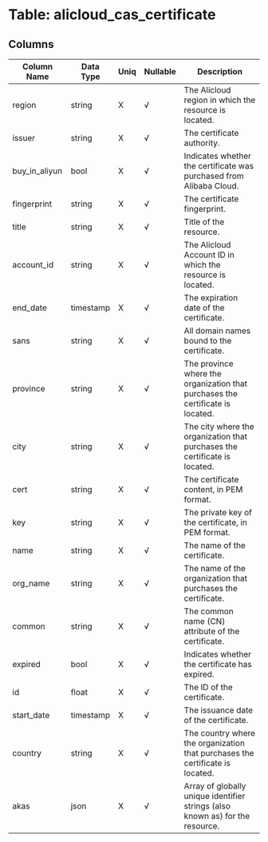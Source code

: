 # Table: alicloud_cas_certificate

## Columns 

|  Column Name   |  Data Type  | Uniq | Nullable | Description | 
|  ----  | ----  | ----  | ----  | ---- | 
| region | string | X | √ | The Alicloud region in which the resource is located. | 
| issuer | string | X | √ | The certificate authority. | 
| buy_in_aliyun | bool | X | √ | Indicates whether the certificate was purchased from Alibaba Cloud. | 
| fingerprint | string | X | √ | The certificate fingerprint. | 
| title | string | X | √ | Title of the resource. | 
| account_id | string | X | √ | The Alicloud Account ID in which the resource is located. | 
| end_date | timestamp | X | √ | The expiration date of the certificate. | 
| sans | string | X | √ | All domain names bound to the certificate. | 
| province | string | X | √ | The province where the organization that purchases the certificate is located. | 
| city | string | X | √ | The city where the organization that purchases the certificate is located. | 
| cert | string | X | √ | The certificate content, in PEM format. | 
| key | string | X | √ | The private key of the certificate, in PEM format. | 
| name | string | X | √ | The name of the certificate. | 
| org_name | string | X | √ | The name of the organization that purchases the certificate. | 
| common | string | X | √ | The common name (CN) attribute of the certificate. | 
| expired | bool | X | √ | Indicates whether the certificate has expired. | 
| id | float | X | √ | The ID of the certificate. | 
| start_date | timestamp | X | √ | The issuance date of the certificate. | 
| country | string | X | √ | The country where the organization that purchases the certificate is located. | 
| akas | json | X | √ | Array of globally unique identifier strings (also known as) for the resource. | 


